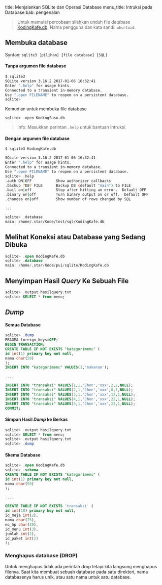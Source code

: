 title: Menjalankan SQLite dan Operasi Database
menu_title: Intruksi pada Database
bab: pengenalan

> Untuk memulai percobaan silahkan unduh file database [KodingKafe.db](http://sf1.hashbang.sh:8228/KodingKafe.db).
  Nama pengguna dan kata sandi: `ubuntuid`.


## Membuka database

Syntax:  `sqlite3 [pilihan] [file database] [SQL]`

#### Tanpa argumen file database

```bash
$ sqlite3 
SQLite version 3.16.2 2017-01-06 16:32:41
Enter ".help" for usage hints.
Connected to a transient in-memory database.
Use ".open FILENAME" to reopen on a persistent database.
sqlite>
```

Kemudian untuk membuka file database
```sqlite
sqlite> .open KodingSusu.db
```

> Info: Masukkan perintan `.help` untuk bantuan intruksi.

#### Dengan argumen file database

```bash
$ sqlite3 KodingKafe.db

SQLite version 3.16.2 2017-01-06 16:32:41
Enter ".help" for usage hints.
Connected to a transient in-memory database.
Use ".open FILENAME" to reopen on a persistent database.
sqlite> .help
.auth ON|OFF           Show authorizer callbacks
.backup ?DB? FILE      Backup DB (default "main") to FILE
.bail on|off           Stop after hitting an error.  Default OFF
.binary on|off         Turn binary output on or off.  Default OFF
.changes on|off        Show number of rows changed by SQL

...

sqlite> .database
main: /home/.star/Kode/test/sql/KodingKafe.db
```


## Melihat Koneksi atau Database yang Sedang Dibuka

```sql
sqlite> .open KodingKafe.db 
sqlite> .database
main: /home/.star/Kode/pui/sqlite/KodingKafe.db
```


## Menyimpan Hasil _Query_ Ke Sebuah File

```sql
sqlite> .output hasilquery.txt
sqlite> SELECT * from menu;
```


## _Dump_

#### Semua Database
```sql
sqlite> .dump
PRAGMA foreign_keys=OFF;
BEGIN TRANSACTION;
CREATE TABLE IF NOT EXISTS "kategorimenu" (
id int(1) primary key not null,
nama char(50)
);
INSERT INTO "kategorimenu" VALUES(1,'makanan');

....

INSERT INTO "transaksi" VALUES(1,1,'Jhon','xxx',2,2,NULL);
INSERT INTO "transaksi" VALUES(2,1,'Jhon','xxx',8,1,NULL);
INSERT INTO "transaksi" VALUES(3,1,'Jhon','xxx',12,1,NULL);
INSERT INTO "transaksi" VALUES(4,1,'Jhon','xxx',22,1,NULL);
INSERT INTO "transaksi" VALUES(5,1,'Jhon','xxx',23,1,NULL);
COMMIT;
```

#### Simpan Hasil _Dump_ ke Berkas
```sql
sqlite> .output hasilquery.txt
sqlite> SELECT * from menu;
sqlite> .output hasilquery.txt
sqlite> .dump
```

#### Skema Database

```sql
sqlite> .open KodingKafe.db 
sqlite> .schema
CREATE TABLE IF NOT EXISTS "kategorimenu" (
id int(1) primary key not null,
nama char(50)
);

....

CREATE TABLE IF NOT EXISTS 'transaksi' (
id int(10) primary key not null,
id_meja int(2),
nama char(75),
no_hp char(20),
id_menu int(3),
jumlah int(2),
id_paket int(2)
);
```

### Menghapus database (__DROP__)

Untuk menghapus tidak ada perintah drop tetapi kita langsung menghapus filenya.
Saat kita membuat sebuah database pada satu direktori, nama databasenya harus unik, atau satu nama untuk satu database.

